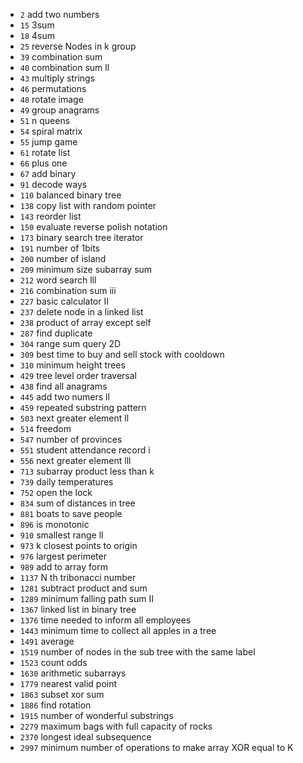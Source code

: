 - `2` add two numbers
- `15` 3sum
- `18` 4sum
- `25` reverse Nodes in k group
- `39` combination sum
- `40` combination sum ll
- `43` multiply strings
- `46` permutations
- `48` rotate image
- `49` group anagrams
- `51` n queens
- `54` spiral matrix
- `55` jump game
- `61` rotate list
- `66` plus one
- `67` add binary
- `91` decode ways
- `110` balanced binary tree
- `138` copy list with random pointer
- `143` reorder list
- `150` evaluate reverse polish notation
- `173` binary search tree iterator
- `191` number of 1bits
- `200` number of island
- `209` minimum size subarray sum
- `212` word search lll
- `216` combination sum iii
- `227` basic calculator II
- `237` delete node in a linked list
- `238` product of array except self
- `287` find duplicate
- `304` range sum query 2D
- `309` best time to buy and sell stock with cooldown
- `310` minimum height trees
- `429` tree level order traversal
- `438` find all anagrams
- `445` add two numers ll
- `459` repeated substring pattern
- `503` next greater element ll
- `514` freedom
- `547` number of provinces
- `551` student attendance record i
- `556` next greater element lll
- `713` subarray product less than k
- `739` daily temperatures
- `752` open the lock
- `834` sum of distances in tree
- `881` boats to save people
- `896` is monotonic
- `910` smallest range ll
- `973` k closest points to origin
- `976` largest perimeter
- `989` add to array form
- `1137` N th tribonacci number
- `1281` subtract product and sum
- `1289` minimum falling path sum II
- `1367` linked list in binary tree
- `1376` time needed to inform all employees
- `1443` minimum time to collect all apples in a tree
- `1491` average
- `1519` number of nodes in the sub tree with the same label
- `1523` count odds
- `1630` arithmetic subarrays
- `1779` nearest valid point
- `1863` subset xor sum
- `1886` find rotation
- `1915` number of wonderful substrings
- `2279` maximum bags with full capacity of rocks
- `2370` longest ideal subsequence
- `2997` minimum number of operations to make array XOR equal to K